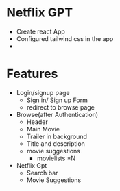 # Netflix GPT

- Create react App
- Configured tailwind css in the app
-

# Features

- Login/signup page
  - Sign in/ Sign up Form
  - redirect to browse page
- Browse(after Authentication)
  - Header
  - Main Movie
  - Trailer in background
  - Title and description
  - movie suggestions
    - movielists \*N
- Netflix Gpt
  - Search bar
  - Movie Suggestions
